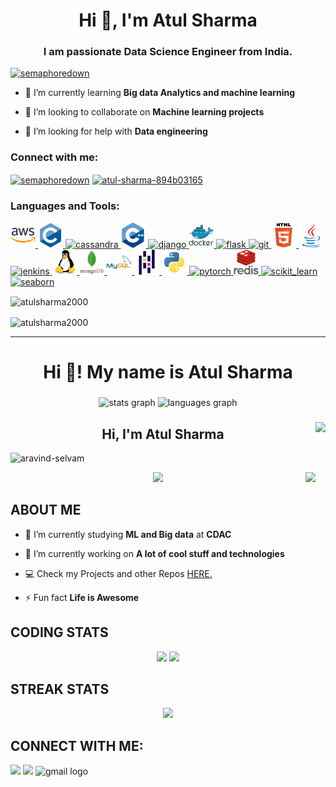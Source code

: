 <h1 align="center">Hi 👋, I'm Atul Sharma</h1>
<h3 align="center">I am passionate Data Science Engineer from India.</h3>

<p align="left"> <a href="https://twitter.com/semaphoredown" target="blank"><img src="https://img.shields.io/twitter/follow/semaphoredown?logo=twitter&style=for-the-badge" alt="semaphoredown" /></a> </p>

- 🌱 I’m currently learning **Big data Analytics and machine learning**

- 👯 I’m looking to collaborate on **Machine learning projects**

- 🤝 I’m looking for help with **Data engineering**

<h3 align="left">Connect with me:</h3>
<p align="left">
<a href="https://twitter.com/semaphoredown" target="blank"><img align="center" src="https://raw.githubusercontent.com/rahuldkjain/github-profile-readme-generator/master/src/images/icons/Social/twitter.svg" alt="semaphoredown" height="30" width="40" /></a>
<a href="https://linkedin.com/in/atul-sharma-894b03165" target="blank"><img align="center" src="https://raw.githubusercontent.com/rahuldkjain/github-profile-readme-generator/master/src/images/icons/Social/linked-in-alt.svg" alt="atul-sharma-894b03165" height="30" width="40" /></a>
</p>

<h3 align="left">Languages and Tools:</h3>
<p align="left"> <a href="https://aws.amazon.com" target="_blank" rel="noreferrer"> <img src="https://raw.githubusercontent.com/devicons/devicon/master/icons/amazonwebservices/amazonwebservices-original-wordmark.svg" alt="aws" width="40" height="40"/> </a> <a href="https://www.cprogramming.com/" target="_blank" rel="noreferrer"> <img src="https://raw.githubusercontent.com/devicons/devicon/master/icons/c/c-original.svg" alt="c" width="40" height="40"/> </a> <a href="https://cassandra.apache.org/" target="_blank" rel="noreferrer"> <img src="https://www.vectorlogo.zone/logos/apache_cassandra/apache_cassandra-icon.svg" alt="cassandra" width="40" height="40"/> </a> <a href="https://www.w3schools.com/cpp/" target="_blank" rel="noreferrer"> <img src="https://raw.githubusercontent.com/devicons/devicon/master/icons/cplusplus/cplusplus-original.svg" alt="cplusplus" width="40" height="40"/> </a> <a href="https://www.djangoproject.com/" target="_blank" rel="noreferrer"> <img src="https://cdn.worldvectorlogo.com/logos/django.svg" alt="django" width="40" height="40"/> </a> <a href="https://www.docker.com/" target="_blank" rel="noreferrer"> <img src="https://raw.githubusercontent.com/devicons/devicon/master/icons/docker/docker-original-wordmark.svg" alt="docker" width="40" height="40"/> </a> <a href="https://flask.palletsprojects.com/" target="_blank" rel="noreferrer"> <img src="https://www.vectorlogo.zone/logos/pocoo_flask/pocoo_flask-icon.svg" alt="flask" width="40" height="40"/> </a> <a href="https://git-scm.com/" target="_blank" rel="noreferrer"> <img src="https://www.vectorlogo.zone/logos/git-scm/git-scm-icon.svg" alt="git" width="40" height="40"/> </a> <a href="https://www.w3.org/html/" target="_blank" rel="noreferrer"> <img src="https://raw.githubusercontent.com/devicons/devicon/master/icons/html5/html5-original-wordmark.svg" alt="html5" width="40" height="40"/> </a> <a href="https://www.java.com" target="_blank" rel="noreferrer"> <img src="https://raw.githubusercontent.com/devicons/devicon/master/icons/java/java-original.svg" alt="java" width="40" height="40"/> </a> <a href="https://www.jenkins.io" target="_blank" rel="noreferrer"> <img src="https://www.vectorlogo.zone/logos/jenkins/jenkins-icon.svg" alt="jenkins" width="40" height="40"/> </a> <a href="https://www.linux.org/" target="_blank" rel="noreferrer"> <img src="https://raw.githubusercontent.com/devicons/devicon/master/icons/linux/linux-original.svg" alt="linux" width="40" height="40"/> </a> <a href="https://www.mongodb.com/" target="_blank" rel="noreferrer"> <img src="https://raw.githubusercontent.com/devicons/devicon/master/icons/mongodb/mongodb-original-wordmark.svg" alt="mongodb" width="40" height="40"/> </a> <a href="https://www.mysql.com/" target="_blank" rel="noreferrer"> <img src="https://raw.githubusercontent.com/devicons/devicon/master/icons/mysql/mysql-original-wordmark.svg" alt="mysql" width="40" height="40"/> </a> <a href="https://pandas.pydata.org/" target="_blank" rel="noreferrer"> <img src="https://raw.githubusercontent.com/devicons/devicon/2ae2a900d2f041da66e950e4d48052658d850630/icons/pandas/pandas-original.svg" alt="pandas" width="40" height="40"/> </a> <a href="https://www.python.org" target="_blank" rel="noreferrer"> <img src="https://raw.githubusercontent.com/devicons/devicon/master/icons/python/python-original.svg" alt="python" width="40" height="40"/> </a> <a href="https://pytorch.org/" target="_blank" rel="noreferrer"> <img src="https://www.vectorlogo.zone/logos/pytorch/pytorch-icon.svg" alt="pytorch" width="40" height="40"/> </a> <a href="https://redis.io" target="_blank" rel="noreferrer"> <img src="https://raw.githubusercontent.com/devicons/devicon/master/icons/redis/redis-original-wordmark.svg" alt="redis" width="40" height="40"/> </a> <a href="https://scikit-learn.org/" target="_blank" rel="noreferrer"> <img src="https://upload.wikimedia.org/wikipedia/commons/0/05/Scikit_learn_logo_small.svg" alt="scikit_learn" width="40" height="40"/> </a> <a href="https://seaborn.pydata.org/" target="_blank" rel="noreferrer"> <img src="https://seaborn.pydata.org/_images/logo-mark-lightbg.svg" alt="seaborn" width="40" height="40"/> </a> </p>

<p><img align="center" src="https://github-readme-stats.vercel.app/api/top-langs?username=atulsharma2000&show_icons=true&locale=en&layout=compact" alt="atulsharma2000" /></p>

<p><img align="center" src="https://github-readme-streak-stats.herokuapp.com/?user=atulsharma2000&" alt="atulsharma2000" /></p>

<hr>

<h1 align="center">Hi 👋! My name is Atul Sharma</h1>

###

<div align="center">
  <img src="https://github-readme-stats.vercel.app/api?username=atulsharma2000&hide_title=false&hide_rank=false&show_icons=true&include_all_commits=true&count_private=true&disable_animations=false&theme=dracula&locale=en&hide_border=false" height="150" alt="stats graph"  />
  <img src="https://github-readme-stats.vercel.app/api/top-langs?username=atulsharma2000&locale=en&hide_title=false&layout=compact&card_width=320&langs_count=5&theme=dracula&hide_border=false" height="150" alt="languages graph"  />
</div>

###

<img align="right" height="150" src="https://media.giphy.com/media/fmMdxlVwsCmTtA4V6a/giphy.gif?cid=790b7611qci3v43sx0mwa0egdr6dp67n4fd7alqa9y7ow4c3&ep=v1_gifs_search&rid=giphy.gif&ct=g"  />





###



<h2 align="center">Hi, I'm Atul Sharma</h2>

<p align="left"> <img src="https://komarev.com/ghpvc/?username=aravind9722&label=Profile%20views&color=0e75b6&style=flat" alt="aravind-selvam" /> </p>
<img align="right" height="150" src="https://media.giphy.com/media/fmMdxlVwsCmTtA4V6a/giphy.gif?cid=790b7611qci3v43sx0mwa0egdr6dp67n4fd7alqa9y7ow4c3&ep=v1_gifs_search&rid=giphy.gif&ct=g"  />

<div align='center'>
<img src='https://readme-typing-svg.herokuapp.com/?font=ubuntu&color=16A085&center=true&lines=Wanna+be+Data+Scientist'/>
</div>

## **ABOUT ME**

- 🔭 I’m currently studying **ML and Big data** at **CDAC**

- 🌱 I’m currently working on **A lot of cool stuff and technologies**

- 💻 Check my Projects and other Repos [HERE.](https://github.com/atulsharma2000?tab=repositories)

- ⚡ Fun fact  **Life is Awesome**



## **CODING STATS**
<p align = 'center'>
    <img src='https://github-readme-stats-sigma-five.vercel.app/api?username=atulsharma2000&count_private=true&include_all_commits=true&show_icons=true&theme=gotham&hide_border=true&line_height=27'/>
    <img src='https://github-readme-stats-sigma-five.vercel.app/api/top-langs/?username=atulsharma2000&show_icons=true&hide=php,html,typescript,css,markdown&theme=gotham&line_height=27&hide_border=true'/>
</p>

## **STREAK STATS**
<p align = 'center'>
    <img src='https://github-readme-streak-stats.herokuapp.com/?user=atulsharma2000&theme=gotham&hide_border=true'>
</p>

## **CONNECT WITH ME**:
<p align="left">
<a href = "https://www.linkedin.com/in/atul-sharma-894b03165/"><img src="https://img.shields.io/badge/LinkedIn-0077B5?style=for-the-badge&logo=linkedin&logoColor=white"/></a>
<a href = "https://twitter.com/semaphoreDown"><img src="https://img.shields.io/badge/Twitter-1DA1F2?style=for-the-badge&logo=twitter&logoColor=white"/></a>
  <img src="https://img.shields.io/static/v1?message=Gmail&logo=gmail&label=&color=D14836&logoColor=white&labelColor=&style=for-the-badge" height="35" alt="gmail logo"  />
<br>
</a>
